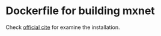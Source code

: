# Dockerfile for building mxnet
Check [official cite](http://mxnet.incubator.apache.org/versions/master/install/validate_mxnet.html) for examine the installation. 
